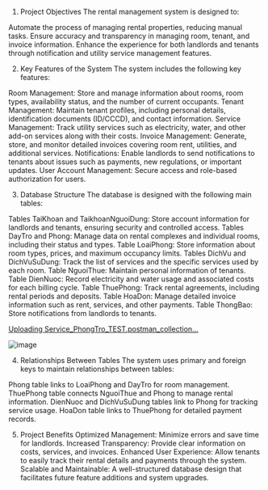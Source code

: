 1. Project Objectives
The rental management system is designed to:

Automate the process of managing rental properties, reducing manual tasks.
Ensure accuracy and transparency in managing room, tenant, and invoice information.
Enhance the experience for both landlords and tenants through notification and utility service management features.

2. Key Features of the System
The system includes the following key features:

Room Management: Store and manage information about rooms, room types, availability status, and the number of current occupants.
Tenant Management: Maintain tenant profiles, including personal details, identification documents (ID/CCCD), and contact information.
Service Management: Track utility services such as electricity, water, and other add-on services along with their costs.
Invoice Management: Generate, store, and monitor detailed invoices covering room rent, utilities, and additional services.
Notifications: Enable landlords to send notifications to tenants about issues such as payments, new regulations, or important updates.
User Account Management: Secure access and role-based authorization for users.

3. Database Structure
The database is designed with the following main tables:

Tables TaiKhoan and TaikhoanNguoiDung: Store account information for landlords and tenants, ensuring security and controlled access.
Tables DayTro and Phong: Manage data on rental complexes and individual rooms, including their status and types.
Table LoaiPhong: Store information about room types, prices, and maximum occupancy limits.
Tables DichVu and DichVuSuDung: Track the list of services and the specific services used by each room.
Table NguoiThue: Maintain personal information of tenants.
Table DienNuoc: Record electricity and water usage and associated costs for each billing cycle.
Table ThuePhong: Track rental agreements, including rental periods and deposits.
Table HoaDon: Manage detailed invoice information such as rent, services, and other payments.
Table ThongBao: Store notifications from landlords to tenants.


[Uploading Service_PhongTro_TEST.postman_collection…]()


![image](https://github.com/user-attachments/assets/7980bee1-6b5c-42cf-9151-57c0799ed424)

4. Relationships Between Tables
The system uses primary and foreign keys to maintain relationships between tables:

Phong table links to LoaiPhong and DayTro for room management.
ThuePhong table connects NguoiThue and Phong to manage rental information.
DienNuoc and DichVuSuDung tables link to Phong for tracking service usage.
HoaDon table links to ThuePhong for detailed payment records.

5. Project Benefits
Optimized Management: Minimize errors and save time for landlords.
Increased Transparency: Provide clear information on costs, services, and invoices.
Enhanced User Experience: Allow tenants to easily track their rental details and payments through the system.
Scalable and Maintainable: A well-structured database design that facilitates future feature additions and system upgrades.
